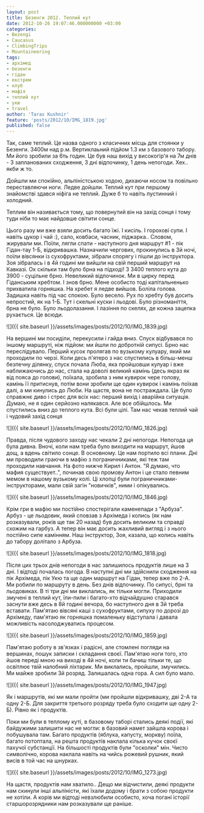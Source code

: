```yaml
---
layout: post
title: Безенги 2012. Теплий кут
date: 2012-10-26 19:07:46.000000000 +03:00
categories:
- Bezengi
- Caucasus
- ClimbingTrips
- Mountaineering
tags:
- архімед
- безенги
- гідан
- екстрем
- клуб
- мафія
- теплий кут
- укю
- travel
author: 'Taras Kushnir'
feature: 'posts/2012/10/IMG_1819.jpg'
published: false
---
```


Так, саме теплий. Це назва одного з класичних місць для стоянки у Безенги. 3400м над р.м. Вертиклаьний підйом 1.3 км з базового табору. Ми його зробили за 6ть годин. Це був наш вихід у високогір'я на 7м днів - 3 запланованих сходження, 3 дні відпочинку, 1 день непогоди. Хех.. якби ж то.

<!--more-->

Дойшли ми спокійно, альпіністською ходою, дихаючи носом та повільно переставляючи ноги. Ледве дойшли. Теплий кут при першому знайомстві здався ніфіга не теплий. Дуже б то навіть пустинний і холодний.

Теплим він називається тому, що повернутий він на захід сонця і тому туди ніби то має найдовше світити сонце.

Цього разу ми вже взяли досить багато їжі. І кисіль. І горохові супи. І навіть цукор і чай :), сало, ковбаси, часник, піджарка.. Словом, жирували ми. Поїли, лягли спати - наступного дня маршрут #1 - пік Гідан-тау 1-Б, відкривашка. Назначили чергових, прокинулись в 3й ночі, поїли вівсянки із сухофруктами, зібрали спорягу і пішли до інструктора. Зоя зібралась і в 4й годині ми вийшли на свій перший маршрут на Кавказі. Ох скільки там було брна на підході! З 3400 теплого кута до 3900 - суцільне брно. Невеликий відпочинок. Ми в цирку перед Гіданським хребтом. І знов брно. Мене особисто тоді капітальненько прихватила горняшка. На хребет я ледве вийшов. Боліла голова. Задишка навіть під час спокою. Було весело. Рух по хребту був досить непростий, як на 1-Б. Тут і скельні куски і льодові. Було різноманіття, брна не було. Було льодолазання. І лазіння по скелях, де кожна зацепка рухається. Це всюди.

![]({{ site.baseurl }}/assets/images/posts/2012/10/IMG_1839.jpg)

<p style="text-align: left;">На вершині ми посиділи, перекусили і гайда вниз. Спуск відбувався по іншому маршруті, ніж підйом: ми йшли по добротній сипусі. Брно нас переслідувало. Перший кусок пролягав по вузькому кулуару, який ми проходили по черзі. Коли десь п'ятеро з нас спустились в більш-менш безпечну ділянку, спуск почала Люба, яка пройшовши кулуар і вже наближаючись до нас, стала на доволі великий камінь (десь якраз як від пояса до голови), поїхала, зробила з ним кувирок чере голову, камінь її притиснув, потім вони зробили ще один кувирок і камінь поїхав далі, а ми кинулись до Люби. На щастя, вона не постраждала. Це було справжнє диво і стрес для всіх нас: перший вихід і аварійна ситуація. Думаю, не я один серйозно налякався. Але все обійшлось. Ми спустились вниз до теплого кута. Всі були цілі. Там нас чекав теплий чай і чудовий захід сонця
<p style="text-align: left;">![]({{ site.baseurl }}/assets/images/posts/2012/10/IMG_1826.jpg)

<p style="text-align: left;">Правда, після чудового заходу нас чекали 2 дні непогоди. Непогода ця була дивна. Вночі, коли нам треба було виходити на маршрут, йшов дощ, а вдень світило сонце. В основному. Це нам портило всі плани. Дні ми проводили граючи в мафію з пограничниками, які теж там проходили навчання. На фото нижче Кирил і Антон. "Я думаю, что мафия существует..", починав свою промову Антон і це стало певним мемом в нашому вузькому колі. Ці хлопці були пограничниками-інструкторами, мали свій загін "новичків", ними і опікувались.
<p style="text-align: left;">![]({{ site.baseurl }}/assets/images/posts/2012/10/IMG_1846.jpg)

<p style="text-align: left;">Крім гри в мафію ми постійно спостерігали каменепади з "Арбуза". Арбуз - це льодовик, який сповзав з Архімеда і колись (як нам розказували, років ще так 20 назад) був досить великим та справді схожим на гарбуз. А тепер він має досить жахливий вигляд і з нього постійно сипе камінням. Наш інструктор, Зоя, казала, що колись навіть до табору долітало з Арбуза.
<p style="text-align: left;">![]({{ site.baseurl }}/assets/images/posts/2012/10/IMG_1818.jpg)

<p style="text-align: left;">Після цих трьох днів непогоди в нас залишилось продуктів лише на 3 дні. І відтоді почалась погода. В наступні дні ми здійснили сходження на пік Архімеда, пік Укю та ще один маршрут на Гідан, тепер вже по 2-А. Ми робили по маршруту в день. Без днів відпочинку. По сипусі, брні та льодовиках. В ті три дні ми виклались, як тільки могли. Приходили змучені в теплий кут, їли-пили і багато-хто відчайдушно старався заснути вже десь в 8й годині вечора, бо наступного дня в 3й треба вставати. Пам'ятаю вівсяні каші з сухофруктами, сипуху по дорозі до Архімеду, пам'ятаю як горняшка помаленьку відступала і давала можливість насолоджуватись процесом.
<p style="text-align: left;">![]({{ site.baseurl }}/assets/images/posts/2012/10/IMG_1859.jpg)

<p style="text-align: left;">Пам'ятаю роботу в зв'язках і радісні, але стомлені погляди на вершинах, пошук записки і складання своєї. Пам'ятаю ноги того, хто йшов переді мною на виході в 4й ночі, коли ти бачиш тільки те, що освітлює твій налобний ліхтарик. Ми виклались, пройшли, змучились. Ми майже зробили 3й розряд. Залишалась одна гора. А сил було мало.
<p style="text-align: left;">![]({{ site.baseurl }}/assets/images/posts/2012/10/IMG_1947.jpg)

<p style="text-align: left;">Як і маршрутів, які ми мали пройти (ми пройшли відкривашку, дві 2-А та одну 2-Б. Для закриття третього розряду треба було сходити ще одну 2-Б). Рівно як і продуктів.
<p style="text-align: left;">Поки ми були в теплому куті, в базовому таборі стались деякі події, які байдужими залишити нас не могли: в базовий намет зайшла корова і побушувала там. Багато продуктів (яблука, капусту, моркву) поїла, багато потоптала, на решта продуктів наклала кілька кучок своєї пахучої субстанції. На більшості продуктів були "осколки" мін. Чисто символічно, корова наклала навіть на чийсь рожевий рушник, який висів в той час на шнурках.
<p style="text-align: left;">![]({{ site.baseurl }}/assets/images/posts/2012/10/IMG_1273.jpg)

<p style="text-align: left;">На щастя, продуктів нам хватило.. Дещо ми відчистили, деякі продукти нам скинули інші альпіністи, які їхали додому і брати з собою продукти не хотіли. А корів ми відтоді невзлюбили особисто, хоча погані історії старшорозрядники нам розказували ще раніше.
